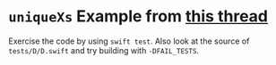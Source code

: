 # `uniqueXs` Example from [this thread](https://forums.swift.org/t/an-implementation-model-for-rational-protocol-conformance-behavior/37171/37)

Exercise the code by using `swift test`.  Also look at the source of `tests/D/D.swift` and try building with `-DFAIL_TESTS`.
